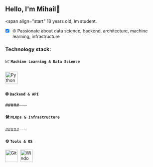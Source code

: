 <h2 align="start">Hello, I'm Mihail👋</h2>

<span align="start" 18 years old, Im student. </span>
- [x] 🌐 Passionate about data science, backend, architecture, machine learning, infrastructure

### Technology stack:

#### 📈 `Machine Learning & Data Science`
<img src="https://cdn.jsdelivr.net/gh/devicons/devicon/icons/python/python-original.svg" title="Python" width="40" height="40"/>&nbsp;

#### 🌐 `Backend & API`
#####----
#### 🛠️ `MLOps & Infrastructure`
#####----

#### ⚙️ `Tools & OS`
<img src="https://cdn.jsdelivr.net/gh/devicons/devicon/icons/git/git-original.svg" title="Git" width="40" height="40"/>&nbsp; 
<img src="https://www.pngarts.com/files/11/Windows-PNG-Free-Download.png" title="Windows" width="40" height="40"/>&nbsp; 
